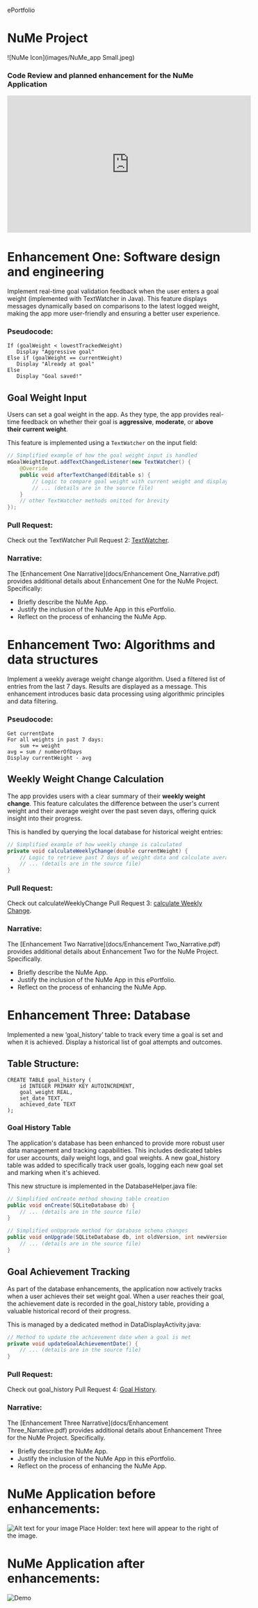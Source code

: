 ePortfolio

# NuMe Project

![NuMe Icon](images/NuMe_app Small.jpeg)

### Code Review and planned enhancement for the NuMe Application
<iframe width="560" height="315" src="https://www.youtube.com/embed/njhcB8VI0jM?si=W7s5Q8Ngxx2LQSpw" title="YouTube video player" frameborder="0" allow="accelerometer; autoplay; clipboard-write; encrypted-media; gyroscope; picture-in-picture; web-share" referrerpolicy="strict-origin-when-cross-origin" allowfullscreen></iframe>
<br>

# Enhancement One: Software design and engineering

Implement real-time goal validation feedback when the user enters a goal weight (implemented with TextWatcher in Java). This feature displays messages dynamically based on comparisons to the latest logged weight, making the app more user-friendly and ensuring a better user experience.

### Pseudocode: 
```
If (goalWeight < lowestTrackedWeight)
   Display "Aggressive goal"
Else if (goalWeight == currentWeight)
   Display "Already at goal"
Else
   Display "Goal saved!"
```

## Goal Weight Input

Users can set a goal weight in the app. As they type, the app provides real-time feedback on whether their goal is **aggressive**, **moderate**, or **above their current weight**.

This feature is implemented using a `TextWatcher` on the input field:

```java
// Simplified example of how the goal weight input is handled
mGoalWeightInput.addTextChangedListener(new TextWatcher() {
    @Override
    public void afterTextChanged(Editable s) {
        // Logic to compare goal weight with current weight and display feedback
        // ... (details are in the source file)
    }
    // other TextWatcher methods omitted for brevity
});
```
### Pull Request:
Check out the TextWatcher Pull Request 2: [TextWatcher](https://github.com/rramoscode/rramoscode.github.io/pull/2/files).

### Narrative:
The [Enhancement One Narrative](docs/Enhancement One_Narrative.pdf) provides additional details about Enhancement One for the NuMe Project. Specifically: 
* Briefly describe the NuMe App.
* Justify the inclusion of the NuMe App in this ePortfolio.
* Reflect on the process of enhancing the NuMe App.


# Enhancement Two: Algorithms and data structures

Implement a weekly average weight change algorithm. Used a filtered list of entries from the last 7 days. Results are displayed as a message. This enhancement introduces basic data processing using algorithmic principles and data filtering.

### Pseudocode: 
```
Get currentDate
For all weights in past 7 days:
    sum += weight
avg = sum / numberOfDays
Display currentWeight - avg
```

## Weekly Weight Change Calculation

The app provides users with a clear summary of their **weekly weight change**. This feature calculates the difference between the user's current weight and their average weight over the past seven days, offering quick insight into their progress.

This is handled by querying the local database for historical weight entries:

```java
// Simplified example of how weekly change is calculated
private void calculateWeeklyChange(double currentWeight) {
    // Logic to retrieve past 7 days of weight data and calculate average
    // ... (details are in the source file)
}
```
### Pull Request:
Check out calculateWeeklyChange Pull Request 3: [calculate Weekly Change](https://github.com/rramoscode/rramoscode.github.io/pull/3).


### Narrative:
The [Enhancement Two Narrative](docs/Enhancement Two_Narrative.pdf) provides additional details about Enhancement Two for the NuMe Project. Specifically. 
* Briefly describe the NuMe App.
* Justify the inclusion of the NuMe App in this ePortfolio.
* Reflect on the process of enhancing the NuMe App.


# Enhancement Three: Database

Implemented a new ‘goal_history’ table to track every time a goal is set and when it is achieved. Display a historical list of goal attempts and outcomes.

## Table Structure: 
```
CREATE TABLE goal_history (
    id INTEGER PRIMARY KEY AUTOINCREMENT,
    goal_weight REAL,
    set_date TEXT,
    achieved_date TEXT
);
```
### Goal History Table

The application's database has been enhanced to provide more robust user data management and tracking capabilities. This includes dedicated tables for user accounts, daily weight logs, and goal weights. A new goal_history table was added to specifically track user goals, logging each new goal set and marking when it's achieved.

This new structure is implemented in the DatabaseHelper.java file:

```java
// Simplified onCreate method showing table creation
public void onCreate(SQLiteDatabase db) {
    // ... (details are in the source file)
}

// Simplified onUpgrade method for database schema changes
public void onUpgrade(SQLiteDatabase db, int oldVersion, int newVersion) {
    // ... (details are in the source file)
}
```

## Goal Achievement Tracking

As part of the database enhancements, the application now actively tracks when a user achieves their set weight goal. When a user reaches their goal, the achievement date is recorded in the goal_history table, providing a valuable historical record of their progress.

This is managed by a dedicated method in DataDisplayActivity.java:

```java
// Method to update the achievement date when a goal is met
private void updateGoalAchievementDate() {
    // ... (details are in the source file)
}
```
### Pull Request:
Check out goal_history Pull Request 4: [Goal History](https://github.com/rramoscode/rramoscode.github.io/pull/4).

### Narrative:
The [Enhancement Three Narrative](docs/Enhancement Three_Narrative.pdf) provides additional details about Enhancement Three for the NuMe Project. Specifically. 
* Briefly describe the NuMe App.
* Justify the inclusion of the NuMe App in this ePortfolio.
* Reflect on the process of enhancing the NuMe App.

# NuMe Application before enhancements:
<img align="left" src="images/NuMe_App_Add_Weight_Screen.png" alt="Alt text for your image"/> 
Place Holder: text here will appear to the right of the image.
<br clear="left"/>


# NuMe Application after enhancements: 
![Demo](images/Demo.gif)


